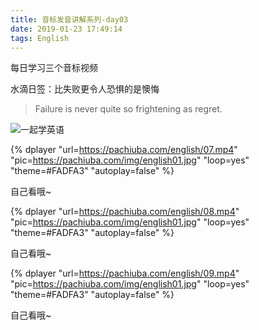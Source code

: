 ```yaml
---
title: 音标发音讲解系列-day03
date: 2019-01-23 17:49:14
tags: English
---
```




每日学习三个音标视频

水滴日签：比失败更令人恐惧的是懊悔
> Failure is never quite so frightening as regret.


![一起学英语](https://pachiuba.com/img/timg.jpg)



<section class="rnrn"></section>

{% dplayer "url=https://pachiuba.com/english/07.mp4"  "pic=https://pachiuba.com/img/english01.jpg" "loop=yes" "theme=#FADFA3" "autoplay=false" %}


自己看哦~


{% dplayer "url=https://pachiuba.com/english/08.mp4"  "pic=https://pachiuba.com/img/english01.jpg" "loop=yes" "theme=#FADFA3" "autoplay=false" %}

自己看哦~


{% dplayer "url=https://pachiuba.com/english/09.mp4"  "pic=https://pachiuba.com/img/english01.jpg" "loop=yes" "theme=#FADFA3" "autoplay=false" %}


自己看哦~
